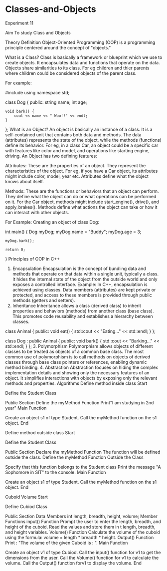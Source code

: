 # Classes-and-Objects
Experiment 11

Aim
To study Class and Objects

Theory
Definition
Object-Oriented Programming (OOP) is a programming principle centered around the concept of "objects."

What is a Class?
Class is basically a framework or blueprint which we use to create objects. It encapsulates data and functions that operate on the data. Objects share similarities to its class. For eg children and thier parents where children could be considered objects of the parent class.

For example:

#include <iostream>
using namespace std;

class Dog {
public:
    string name;
    int age;

    void bark() {
        cout << name << " Woof!" << endl;
    }
};
What is an Object?
An object is basically an instance of a class. It is a self-contained unit that contains both data and methods. The data (attributes) represents the state of the object, while the methods (functions) define its behavior. For eg, in a class Car, an object could be a specific car with features like color and model, and operations like starting engine, driving.
An Object has two defining features:

Attributes: These are the properties of an object. They represent the characteristics of the object. For eg, if you have a Car object, its attributes might include color, model, year etc. Attributes define what the object knows about itself.

Methods: These are the functions or behaviors that an object can perform. They define what the object can do or what operations can be performed on it. For the Car object, methods might include start_engine(), drive(), and apply_brakes(). Methods define what actions the object can take or how it can interact with other objects.

For Example: Creating an object of class Dog:

int main() {
    Dog myDog;
    myDog.name = "Buddy";
    myDog.age = 3;

    myDog.bark();

    return 0;
}
Principles of OOP in C++
1. Encapsulation
Encapsulation is the concept of bundling data and methods that operate on that data within a single unit, typically a class. It hides the internal state of the object from the outside world and only exposes a controlled interface.
Example: In C++, encapsulation is achieved using classes. Data members (attributes) are kept private or protected, and access to these members is provided through public methods (getters and setters).
2. Inheritance
Inheritance allows a class (derived class) to inherit properties and behaviors (methods) from another class (base class). This promotes code reusability and establishes a hierarchy between classes.

class Animal {
public:
    void eat() { std::cout << "Eating..." << std::endl; }
};

class Dog : public Animal {
public:
    void bark() { std::cout << "Barking..." << std::endl; }
};
3. Polymorphism
Polymorphism allows objects of different classes to be treated as objects of a common base class. The most common use of polymorphism is to call methods on objects of derived classes through base class pointers or references, enabling dynamic method binding.
4. Abstraction
Abstraction focuses on hiding the complex implementation details and showing only the necessary features of an object. It simplifies interactions with objects by exposing only the relevant methods and properties.
Algorithms
Define method inside class
Start

Define the Student Class

Public Section
Define the myMethod Function
Print"I am studying in 2nd year"
Main Function

Create an object s1 of type Student.
Call the myMethod function on the s1 object.
End

Define method outside class
Start

Define the Student Class

Public Section
Declare the myMethod Function
The function will be defined outside the class.
Define the myMethod Function Outside the Class

Specify that this function belongs to the Student class
Print the message "A Sophomore in SIT" to the console.
Main Function

Create an object s1 of type Student.
Call the myMethod function on the s1 object.
End

Cuboid Volume
Start

Define Cubiod Class

Public Section
Data Members
int length, breadth, height, volume;
Member Functions
input() Function
Prompt the user to enter the length, breadth, and height of the cuboid.
Read the values and store them in t length, breadth, and height variables.
Volume() Function
Calculate the volume of the cuboid using the formula: volume = length * breadth * height.
Output() Function
Print : "The volume of the given Cuboid is : ".
Main Function

Create an object v1 of type Cubiod.
Call the input() function for v1 to get the dimensions from the user.
Call the Volume() function for v1 to calculate the volume.
Call the Output() function forv1 to display the volume.
End
